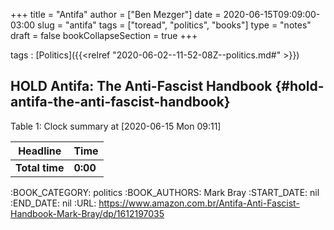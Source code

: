 +++
title = "Antifa"
author = ["Ben Mezger"]
date = 2020-06-15T09:09:00-03:00
slug = "antifa"
tags = ["toread", "politics", "books"]
type = "notes"
draft = false
bookCollapseSection = true
+++

tags
: [Politics]({{<relref "2020-06-02--11-52-08Z--politics.md#" >}})


## HOLD Antifa: The Anti-Fascist Handbook {#hold-antifa-the-anti-fascist-handbook}

<div class="table-caption">
  <span class="table-number">Table 1</span>:
  Clock summary at <span class="timestamp-wrapper"><span class="timestamp">[2020-06-15 Mon 09:11]</span></span>
</div>

| Headline       | Time     |
|----------------|----------|
| **Total time** | **0:00** |

:BOOK_CATEGORY: politics
:BOOK_AUTHORS: Mark Bray
:START_DATE: nil
:END_DATE: nil
:URL: <https://www.amazon.com.br/Antifa-Anti-Fascist-Handbook-Mark-Bray/dp/1612197035>